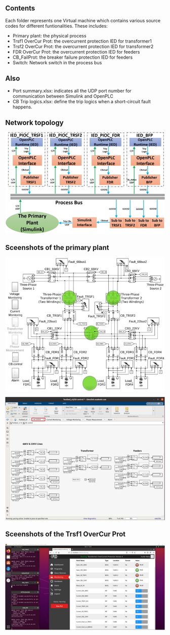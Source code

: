 ## Contents

Each folder represents one Virtual machine which contains various source codes for different funtionalities. These includes:

* Primary plant: the physical process
* Trsf1 OverCur Prot: the overcurrent protection IED for transformer1
* Trsf2 OverCur Prot: the overcurrent protection IED for transformer2
* FDR OverCur Prot: the overcurrent protection IED for feeders
* CB_FailProt: the breaker failure protection IED for feeders
* Switch: Network switch in the process bus

## Also

* Port summary.xlsx: indicates all the UDP port number for communication between Simulink and OpenPLC
* CB Trip logics.xlsx: define the trip logics when a short-circuit fault happens.

## Network topology
![alt text](https://github.com/kaitoray/Stage2/blob/main/Testbed/Sceenshots/Topology.jpg)

## Sceenshots of the primary plant
![alt text](https://github.com/kaitoray/Stage2/blob/main/Testbed/Sceenshots/Simulink/Main_revised.jpg)

![alt text](https://github.com/kaitoray/Stage2/blob/main/Testbed/Sceenshots/Simulink/CB_control.jpg)

## Sceenshots of the Trsf1 OverCur Prot
![alt text](https://github.com/kaitoray/Stage2/blob/main/Testbed/Sceenshots/PIOC_TRSF1.jpg)
